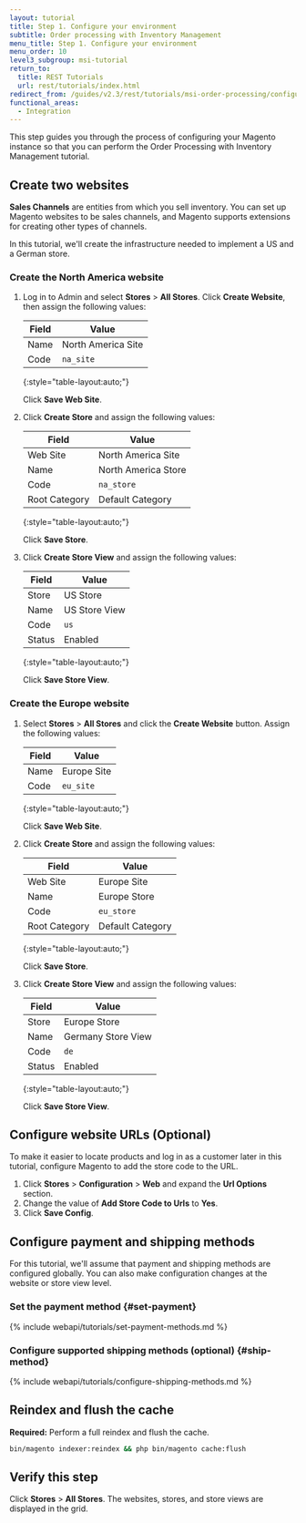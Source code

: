 ```yaml
---
layout: tutorial
title: Step 1. Configure your environment
subtitle: Order processing with Inventory Management
menu_title: Step 1. Configure your environment
menu_order: 10
level3_subgroup: msi-tutorial
return_to:
  title: REST Tutorials
  url: rest/tutorials/index.html
redirect_from: /guides/v2.3/rest/tutorials/msi-order-processing/configure-environment.html
functional_areas:
  - Integration
---
```


This step guides you through the process of configuring your Magento instance so that you can perform the Order Processing with Inventory Management tutorial.

## Create two websites

**Sales Channels** are entities from which you sell inventory. You can set up Magento websites to be sales channels, and Magento supports extensions for creating other types of channels.

In this tutorial, we'll create the infrastructure needed to implement a US and a German store.

### Create the North America website

1. Log in to Admin and select **Stores** > **All Stores**. Click **Create Website**, then assign the following values:

   Field | Value
   --- | ---
   Name | North America Site
   Code | `na_site`
   {:style="table-layout:auto;"}

   Click **Save Web Site**.

2. Click **Create Store** and assign the following values:

   Field | Value
   --- | ---
   Web Site | North America Site
   Name | North America Store
   Code | `na_store`
   Root Category | Default Category
   {:style="table-layout:auto;"}

   Click **Save Store**.

3. Click **Create Store View** and assign the following values:

   Field | Value
   --- | ---
   Store | US Store
   Name | US Store View
   Code | `us`
   Status | Enabled
   {:style="table-layout:auto;"}

   Click **Save Store View**.

### Create the Europe website

1. Select **Stores** > **All Stores** and click the **Create Website** button. Assign the following values:

   Field | Value
   --- | ---
   Name | Europe Site
   Code | `eu_site`
   {:style="table-layout:auto;"}

   Click **Save Web Site**.

2. Click **Create Store** and assign the following values:

   Field | Value
   --- | ---
   Web Site | Europe Site
   Name | Europe Store
   Code | `eu_store`
   Root Category | Default Category
   {:style="table-layout:auto;"}

   Click **Save Store**.

3. Click **Create Store View** and assign the following values:

   Field | Value
   --- | --- 
   Store | Europe Store
   Name | Germany Store View
   Code | `de`
   Status | Enabled
   {:style="table-layout:auto;"}

   Click **Save Store View**.

## Configure website URLs (Optional)

To make it easier to locate products and log in as a customer later in this tutorial, configure Magento to add the store code to the URL.

1. Click **Stores** > **Configuration** > **Web** and expand the **Url Options** section.
2. Change the value of **Add Store Code to Urls** to **Yes**.
3. Click **Save Config**.

## Configure payment and shipping methods

For this tutorial, we'll assume that payment and shipping methods are configured globally. You can also make configuration changes at the website or store view level.

### Set the payment method {#set-payment}

{% include webapi/tutorials/set-payment-methods.md %}

### Configure supported shipping methods (optional) {#ship-method}

{% include webapi/tutorials/configure-shipping-methods.md %}

## Reindex and flush the cache

**Required:** Perform a full reindex and flush the cache.

``` bash
bin/magento indexer:reindex && php bin/magento cache:flush
```

## Verify this step

Click **Stores** > **All Stores**. The websites, stores, and store views are displayed in the grid.
